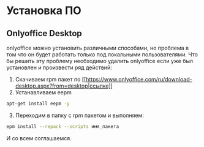 
# Установка ПО
## Onlyoffice Desktop

onlyoffice можно установить различными способами, но проблема в том что он будет работать только под локальными пользователями. Что бы решить эту проблему необходимо удалить onlyoffice если уже был установлен и произвести ряд действий:
1. Скачиваем rpm пакет по [[https://www.onlyoffice.com/ru/download-desktop.aspx?from=desktop|ссылке]]
2. Устанавливаем eepm
 ```bash
 apt-get install eepm -y
```
3. Переходим в папку с rpm пакетом и выполняем:
```bash
epm install --repack --scripts имя_пакета
```

И со всем соглашаемся.
